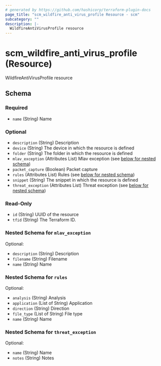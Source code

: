 ```yaml
---
# generated by https://github.com/hashicorp/terraform-plugin-docs
page_title: "scm_wildfire_anti_virus_profile Resource - scm"
subcategory: ""
description: |-
  WildfireAntiVirusProfile resource
---
```


# scm_wildfire_anti_virus_profile (Resource)

WildfireAntiVirusProfile resource



<!-- schema generated by tfplugindocs -->
## Schema

### Required

- `name` (String) Name

### Optional

- `description` (String) Description
- `device` (String) The device in which the resource is defined
- `folder` (String) The folder in which the resource is defined
- `mlav_exception` (Attributes List) Mlav exception (see [below for nested schema](#nestedatt--mlav_exception))
- `packet_capture` (Boolean) Packet capture
- `rules` (Attributes List) Rules (see [below for nested schema](#nestedatt--rules))
- `snippet` (String) The snippet in which the resource is defined
- `threat_exception` (Attributes List) Threat exception (see [below for nested schema](#nestedatt--threat_exception))

### Read-Only

- `id` (String) UUID of the resource
- `tfid` (String) The Terraform ID.

<a id="nestedatt--mlav_exception"></a>
### Nested Schema for `mlav_exception`

Optional:

- `description` (String) Description
- `filename` (String) Filename
- `name` (String) Name


<a id="nestedatt--rules"></a>
### Nested Schema for `rules`

Optional:

- `analysis` (String) Analysis
- `application` (List of String) Application
- `direction` (String) Direction
- `file_type` (List of String) File type
- `name` (String) Name


<a id="nestedatt--threat_exception"></a>
### Nested Schema for `threat_exception`

Optional:

- `name` (String) Name
- `notes` (String) Notes
